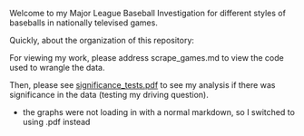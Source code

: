 Welcome to my Major League Baseball Investigation for different styles of baseballs in nationally televised games.

Quickly, about the organization of this repository: 

For viewing my work, please address scrape_games.md to view the code used to wrangle the data. 

Then, please see [significance_tests.pdf](https://github.com/lukelwelsh/juiced_baseballs/blob/main/significance_tests.pdf) to see my analysis if there was significance in the data (testing my driving question).
 - the graphs were not loading in with a normal markdown, so I switched to using .pdf instead
